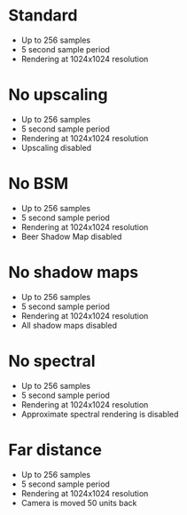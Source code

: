 # Standard
- Up to 256 samples
- 5 second sample period
- Rendering at 1024x1024 resolution
# No upscaling
- Up to 256 samples
- 5 second sample period
- Rendering at 1024x1024 resolution
- Upscaling disabled
# No BSM
- Up to 256 samples
- 5 second sample period
- Rendering at 1024x1024 resolution
- Beer Shadow Map disabled
# No shadow maps
- Up to 256 samples
- 5 second sample period
- Rendering at 1024x1024 resolution
- All shadow maps disabled
# No spectral
- Up to 256 samples
- 5 second sample period
- Rendering at 1024x1024 resolution
- Approximate spectral rendering is disabled
# Far distance
- Up to 256 samples
- 5 second sample period
- Rendering at 1024x1024 resolution
- Camera is moved 50 units back